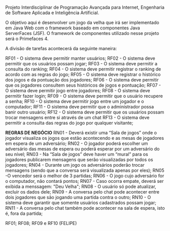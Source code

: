 Projeto Interdisciplinar de Programação Avançada para Internet, Engenharia de Software Aplicada e Inteligência Artificial.

O objetivo aqui é desenvolver um jogo da velha que irá ser implementado em Java Web com o framework baseado em componentes Java ServerFaces (JSF). O framework de componentes utilizado nesse projeto será o Primefaces 4.

A divisão de tarefas acontecerá da seguinte maneira:

RF01 - O sistema deve permitir manter usuários;
RF02 - O sistema deve permitir que os usuários possam jogar;
RF03 - O sistema deve permitir a consulta do ranking;
RF04 - O sistema deve permitir registrar o ranking de acordo com as regras do jogo;
RF05 - O sistema deve registrar o histórico dos jogos e da pontuação dos jogadores;
RF06 - O sistema deve permitir que os jogadores consultem seus históricos de jogos e pontuação;
RF07 - O sistema deve permitir jogo entre jogadores;
RF08 - O sistema deve permitir fazer login;
RF09 - O sistema deve permitir que o usuário recupere a senha;
RF10 - O sistema deve permitir jogo entre um jogador e o computador;
RF11 - O sistema deve permitir que o administrador possa banir outro usuário;
RF12 - O sistema deve permitir que os usuários possam trocar mensagens entre si através de um chat
RF13 - O sistema deve permitir a consulta das regras do jogo por qualquer visitante;

**REGRAS DE NEGÓCIO**
RN01 -  Deverá existir uma “Sala de jogos” onde o jogador visualiza os jogos que estão acontecendo e as mesas de jogadores em espera de um adversário;
RN02 - O jogador poderá escolher um adversário das mesas de espera ou poderá esperar por um adversário do seu nível;
RN03 - Na “Sala de jogos” deve haver um “mural” para os jogadores publicarem mensagens que serão visualizadas por todos os jogadores;
RN04 - Durante um jogo os adversários poderão trocar mensagens (sendo que a conversa será visualizada apenas por eles);
RN05 -O vencedor será o melhor de 3 partidas;
RN06 - O jogo cujo adversário for o computador, não contará pontos;
RN07 - Caso ocorra empate, deverá ser exibida a menssagem: "Deu Velha";
RN08 - O usuário só pode atualizar, excluir os dados dele;
RN09 - A conversa pelo chat pode acontecer entre dois jogadores que são jogando uma partida contra o outro;
RN10 - O sistema deve garantir que somente usuários cadastrados possam jogar;
RN11 - A conversa pelo chat também pode acontecer na sala de espera, isto é, fora da partida;

RF01; RF08; RF09 e RF10 (FELIPE)

 







